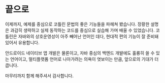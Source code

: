 # 끝으로

이제까지, 예제를 중심으로 코틀린 문법의 좋은 기능들을 파헤쳐 봤습니다. 장황한 설명은 과감히 생략하고 실제 동작하는 코드를 중심으로 실습해 가며 배울 수 있었습니다. 코틀린은 자바와의 상호운영성이 아주 빼어난 언어인 데다, 현대적 편의 기능이 잘 준비돼 있어서 유용합니다.

안드로이드 네이티브 앱 개발은 물론이고, 자바 중심의 백엔드 개발에도 훌륭히 쓸 수 있는 언어이고, 멀티플랫폼 언어로 나아가려는 의욕이 엿보이는 만큼, 앞으로의 기대가 더 큽니다.

마무리까지 함께 해주셔서 감사합니다.
